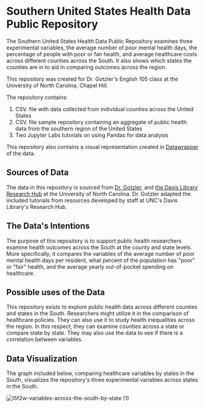 # Southern United States Health Data Public Repository

The Southern United States Health Data Public Repository examines three experimental variables, the average number of poor mental health days, the percentage of people with poor or fair health, and average healthcare costs across different counties across the South. It also shows which states the counties are in to aid in comparing outcomes across the region.

This repository was created for Dr. Gotzler's English 105 class at the University of North Carolina, Chapel Hill. 

The repository contains:
1. CSV. file with data collected from individual counties across the United States
2. CSV. file sample repository containing an aggregate of public health data from the southern region of the United States
3. Two Jupyter Labs tutorials on using Pandas for data analysis 

This repository also contains a visual representation created in [Datawrapper](https://www.datawrapper.de/) of the data.

## Sources of Data
The data in this repository is sourced from [Dr. Gotzler](https://englishcomplit.unc.edu/faculty-directory/steven-gotzler/), and [the Davis Library Research Hub](https://library.unc.edu/data/) at the University of North Carolina. Dr. Gotzler adapted the included tutorials from resources developed by staff at UNC's Davis Library's Research Hub. 

## The Data's Intentions
The purpose of this repository is to support public health researchers examine health outcomes across the South at the county and state levels. More specifically, it compares the variables of the average number of poor mental health days per resident, what percent of the population has "poor" or "fair" health, and the average yearly out-of-pocket spending on healthcare. 

## Possible uses of the Data
This repository exists to explore public health data across different counties and states in the South. Researchers might utilize it in the comparison of healthcare policies. They can also use it to study health inequalities across the region. In this respect, they can examine counties across a state or compare state by state. They may also use the data to see if there is a correlation between variables. 

## Data Visualization
The graph included below, comparing healthcare variables by states in the South, visualizes the repository's three experimental variables across states in the South.

![I5f2w-variables-across-the-south-by-state (1)](https://user-images.githubusercontent.com/116900517/202931977-4df21ac6-696c-4238-a756-15550d793d66.png)
